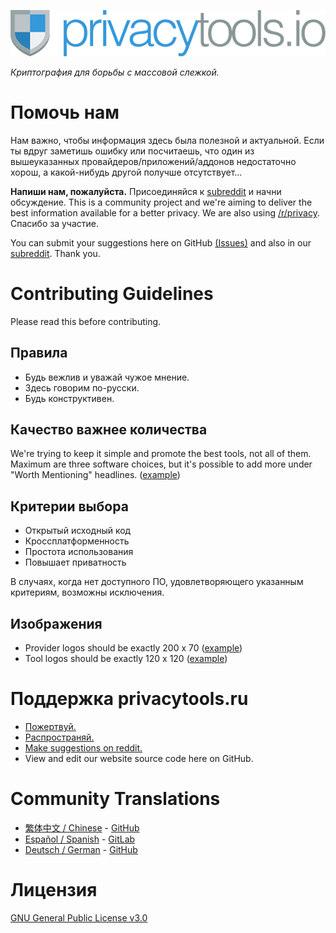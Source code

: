 [![privacytools](https://github.com/c0rdis/privacytools.ru/blob/master/img/layout/logo.png)](https://www.privacytools.ru/)

_Криптография для борьбы с массовой слежкой._

# Помочь нам

Нам важно, чтобы информация здесь была полезной и актуальной. Если ты вдруг заметишь ошибку или посчитаешь, что один из вышеуказанных провайдеров/приложений/аддонов недостаточно хорош, а какой-нибудь другой получше отсутствует...


**Напиши нам, пожалуйста.** Присоединяйся к [subreddit](https://www.reddit.com/r/privacytoolsIO/) и начни обсуждение. This is a community project and we're aiming to deliver the best information available for a better privacy. We are also using [/r/privacy](https://www.reddit.com/r/privacy). Спасибо за участие.

You can submit your suggestions here on GitHub [(Issues)](https://github.com/c0rdis/privacytools.ru/issues) and also in our [subreddit](https://www.reddit.com/r/privacytoolsIO/). Thank you.


# Contributing Guidelines
Please read this before contributing.

## Правила

- Будь вежлив и уважай чужое мнение.
- Здесь говорим по-русски.
- Будь конструктивен.

## Качество важнее количества

We're trying to keep it simple and promote the best tools, not all of them. Maximum are three software choices, but it's possible to add more under "Worth Mentioning" headlines. ([example](https://privacytools.ru/#im))

## Критерии выбора

- Открытый исходный код
- Кроссплатформенность
- Простота использования
- Повышает приватность

В случаях, когда нет доступного ПО, удовлетворяющего указанным критериям, возможны исключения.

## Изображения

- Provider logos should be exactly 200 x 70 ([example](https://github.com/c0rdis/privacytools.ru/blob/master/img/provider/AirVPN.gif))
- Tool logos should be exactly 120 x 120 ([example](https://github.com/c0rdis/privacytools.ru/blob/master/img/tools/ChatSecure.png))

# Поддержка privacytools.ru

- [Пожертвуй.](https://privacytools.ru/donate.html)
- [Распространяй.](https://privacytools.ru/#participate)
- [Make suggestions on reddit.](https://www.reddit.com/r/privacytoolsIO/)
- View and edit our website source code here on GitHub.

# Community Translations
- [繁体中文 / Chinese](https://github.com/twngo/privacytools-zh) - [GitHub](https://github.com/twngo/privacytools-zh)
- [Español / Spanish](https://victorhck.gitlab.ru/privacytools-es/) - [GitLab](https://gitlab.com/victorhck/privacytools-es)
- [Deutsch / German](https://privacytools.it-sec.rocks/) - [GitHub](https://github.com/Anon215/privacytools.it-sec.rocks)

# Лицензия
[GNU General Public License v3.0](https://github.com/c0rdis/privacytools.ru/blob/master/LICENSE.txt)
